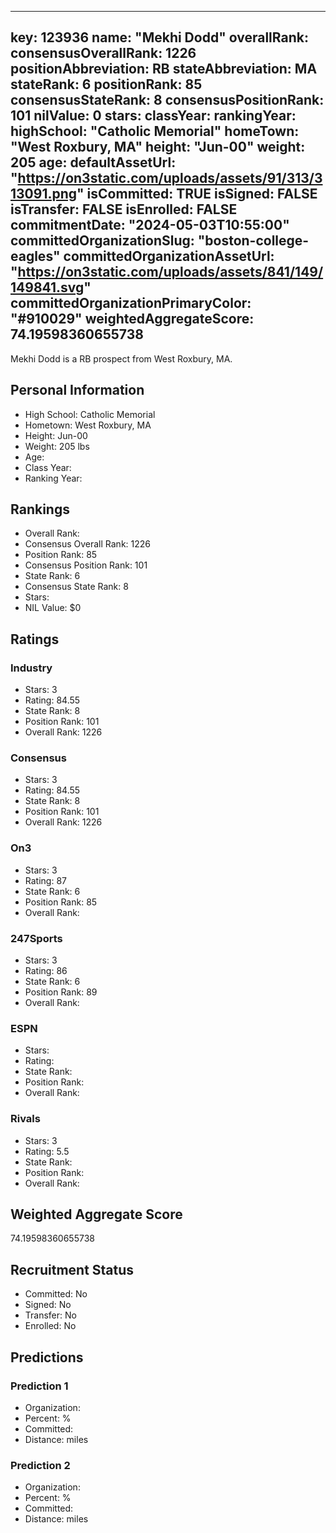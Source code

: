 ---
  key: 123936
  name: "Mekhi Dodd"
  overallRank: 
  consensusOverallRank: 1226
  positionAbbreviation: RB
  stateAbbreviation: MA
  stateRank: 6
  positionRank: 85
  consensusStateRank: 8
  consensusPositionRank: 101
  nilValue: 0
  stars: 
  classYear: 
  rankingYear: 
  highSchool: "Catholic Memorial"
  homeTown: "West Roxbury, MA"
  height: "Jun-00"
  weight: 205
  age: 
  defaultAssetUrl: "https://on3static.com/uploads/assets/91/313/313091.png"
  isCommitted: TRUE
  isSigned: FALSE
  isTransfer: FALSE
  isEnrolled: FALSE
  commitmentDate: "2024-05-03T10:55:00"
  committedOrganizationSlug: "boston-college-eagles"
  committedOrganizationAssetUrl: "https://on3static.com/uploads/assets/841/149/149841.svg"
  committedOrganizationPrimaryColor: "#910029"
  weightedAggregateScore: 74.19598360655738
  ---
  
  Mekhi Dodd is a RB prospect from West Roxbury, MA.
  
  ## Personal Information
  - High School: Catholic Memorial
  - Hometown: West Roxbury, MA
  - Height: Jun-00
  - Weight: 205 lbs
  - Age: 
  - Class Year: 
  - Ranking Year: 
  
  ## Rankings
  - Overall Rank: 
  - Consensus Overall Rank: 1226
  - Position Rank: 85
  - Consensus Position Rank: 101
  - State Rank: 6
  - Consensus State Rank: 8
  - Stars: 
  - NIL Value: $0
  
  ## Ratings
  
  ### Industry
  - Stars: 3
  - Rating: 84.55
  - State Rank: 8
  - Position Rank: 101
  - Overall Rank: 1226
  
  ### Consensus
  - Stars: 3
  - Rating: 84.55
  - State Rank: 8
  - Position Rank: 101
  - Overall Rank: 1226
  
  ### On3
  - Stars: 3
  - Rating: 87
  - State Rank: 6
  - Position Rank: 85
  - Overall Rank: 
  
  ### 247Sports
  - Stars: 3
  - Rating: 86
  - State Rank: 6
  - Position Rank: 89
  - Overall Rank: 
  
  ### ESPN
  - Stars: 
  - Rating: 
  - State Rank: 
  - Position Rank: 
  - Overall Rank: 
  
  ### Rivals
  - Stars: 3
  - Rating: 5.5
  - State Rank: 
  - Position Rank: 
  - Overall Rank: 
  
  ## Weighted Aggregate Score
  74.19598360655738
  
  ## Recruitment Status
  - Committed: No
  - Signed: No
  - Transfer: No
  - Enrolled: No
  
  
  
  ## Predictions
  
  ### Prediction 1
  - Organization: 
  - Percent: %
  - Committed: 
  - Distance:  miles
  
  ### Prediction 2
  - Organization: 
  - Percent: %
  - Committed: 
  - Distance:  miles
  